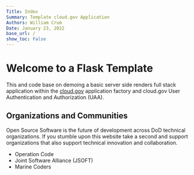 ```yaml
---
Title: Index
Summary: Template cloud.gov Application
Authors: William Crum
Date: January 23, 2022
base_url: /
show_toc: False
---
```


# Welcome to a Flask Template

This and code base on demoing a basic server side renders full stack application within the [cloud.gov](https://www.cloud.gov) application factory and cloud.gov User Authentication and Authorization (UAA).

## Organizations and Communities

Open Source Software is the future of development across DoD technical organizations. If you stumble upon this website take a second and support organizations that also support technical innovation and collaboration.

- Operation Code
- Joint Software Alliance (JSOFT)
- Marine Coders